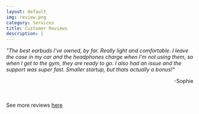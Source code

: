 ```yaml
---
layout: default
img: review.png
category: Services
title: Customer Reviews
description: |
---
```


*"The best earbuds I've owned, by far. Really light and comfortable. I leave the case in my car and the headphones charge when I'm not using them, so when I get to the gym, they are ready to go. I also had an issue and the support was super fast. Smaller startup, but thats actually a bonus!"*
 <br>
<p style="text-align:right;">-Sophie</p>
<br><br>
See more reviews <a href="https://www.sxund.com/products/z1-earbuds#shopify-product-reviews" target="_blank">here</a>